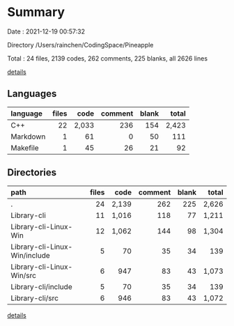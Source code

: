 # Summary

Date : 2021-12-19 00:57:32

Directory /Users/rainchen/CodingSpace/Pineapple

Total : 24 files,  2139 codes, 262 comments, 225 blanks, all 2626 lines

[details](details.md)

## Languages
| language | files | code | comment | blank | total |
| :--- | ---: | ---: | ---: | ---: | ---: |
| C++ | 22 | 2,033 | 236 | 154 | 2,423 |
| Markdown | 1 | 61 | 0 | 50 | 111 |
| Makefile | 1 | 45 | 26 | 21 | 92 |

## Directories
| path | files | code | comment | blank | total |
| :--- | ---: | ---: | ---: | ---: | ---: |
| . | 24 | 2,139 | 262 | 225 | 2,626 |
| Library-cli | 11 | 1,016 | 118 | 77 | 1,211 |
| Library-cli-Linux-Win | 12 | 1,062 | 144 | 98 | 1,304 |
| Library-cli-Linux-Win/include | 5 | 70 | 35 | 34 | 139 |
| Library-cli-Linux-Win/src | 6 | 947 | 83 | 43 | 1,073 |
| Library-cli/include | 5 | 70 | 35 | 34 | 139 |
| Library-cli/src | 6 | 946 | 83 | 43 | 1,072 |

[details](details.md)